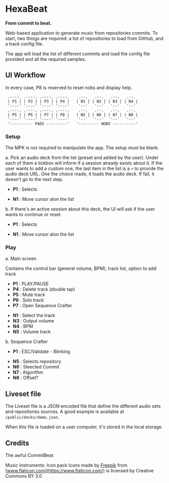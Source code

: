 # HexaBeat

**From commit to beat.**

Web-based application to generate music from repositories commits. To start, two things are required: a list of repositories to load from GitHub, and a track config file.

The app will load the list of different commits and load the config file provided and all the required samples.

## UI Workflow

In every case, P8 is reserved to reset nobs and display help.

```
 .----. .----. .----. .----.    .--.   .--.   .--.   .--.
 | P1 | | P2 | | P3 | | P4 |   | N1 | | N2 | | N3 | | N4 |
 '----' '----' '----' '----'    '--'   '--'   '--'   '--'
 .----. .----. .----. .----.    .--.   .--.   .--.   .--.
 | P5 | | P6 | | P7 | | P8 |   | N5 | | N6 | | N7 | | N8 |
 '----' '----' '----' '----'    '--'   '--'   '--'   '--'
 '---------- PADS ---------'   '--------- NOBS ----------'
```

### Setup

The MPK is not required to manipulate the app. The setup must be blank.

a. Pick an audio deck from the list (preset and added by the user). Under each of them a tickbox will inform if a session already exists about it. If the user wants to add a custom one, the last item in the list is a `+` to provide the audio deck URL. One the choice made, it loads the audio deck. If fail, it doesn't go to the next step.

- **P1** : Selects

* **N1** : Move cursor alon the list

b. If there's an active session about this deck, the UI will ask if the user wants to continue or reset.

- **P1** : Selects

* **N1** : Move cursor alon the list

### Play

a. Main screen

Contains the control bar (general volume, BPM), track list, option to add track

- **P1** : PLAY/PAUSE
- **P4** : Delete track (double tap)
- **P5** : Mute track
- **P6** : Solo track
- **P7** : Open Sequence Crafter

* **N1** : Select the track
* **N3** : Output volume
* **N4** : BPM
* **N5** : Volume track

b. Sequence Crafter

- **P1** : ESC/Validate - Blinking

* **N5** : Selects repository
* **N6** : Sleected Commit
* **N7** : Algorithm
* **N8** : Offset?

## Liveset file

The Liveset file is a JSON encoded file that define the different audio sets and repositories sources. A good example is available at `/public/decks/demo.json`.

When this file is loaded on a user computer, it's stored in the local storage.

## Credits

The awful CommitBeat

Music instruments: Icon pack
Icons made by [Freepik](http://www.freepik.com/) from [www.flaticon.com](https://www.flaticon.com/) is licensed by Creative Commons BY 3.0
